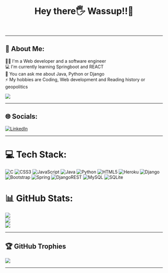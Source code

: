 <h1 align="center">Hey there🖐 Wassup!!🤘</h1>

<br>
<hr>

## 💫 About Me:
👨‍💻 I'm a Web developer and a software engineer<br>💻 I'm currently learning Springboot and REACT<br>💬 You can ask me about Java, Python or Django<br>⚡ My hobbies are Coding, Web development and Reading history or geopolitics

[![](https://visitcount.itsvg.in/api?id=rohan2035&label=Views&color=4&icon=5&pretty=true)](https://visitcount.itsvg.in)

___

## 🌐 Socials:
[![LinkedIn](https://img.shields.io/badge/LinkedIn-%230077B5.svg?logo=linkedin&logoColor=white)](https://linkedin.com/in/rohan-12-gupta) 

___

# 💻 Tech Stack:
![C](https://img.shields.io/badge/c-%2300599C.svg?style=for-the-badge&logo=c&logoColor=white) ![CSS3](https://img.shields.io/badge/css3-%231572B6.svg?style=for-the-badge&logo=css3&logoColor=white) ![JavaScript](https://img.shields.io/badge/javascript-%23323330.svg?style=for-the-badge&logo=javascript&logoColor=%23F7DF1E) ![Java](https://img.shields.io/badge/java-%23ED8B00.svg?style=for-the-badge&logo=java&logoColor=white) ![Python](https://img.shields.io/badge/python-3670A0?style=for-the-badge&logo=python&logoColor=ffdd54) ![HTML5](https://img.shields.io/badge/html5-%23E34F26.svg?style=for-the-badge&logo=html5&logoColor=white) ![Heroku](https://img.shields.io/badge/heroku-%23430098.svg?style=for-the-badge&logo=heroku&logoColor=white) ![Django](https://img.shields.io/badge/django-%23092E20.svg?style=for-the-badge&logo=django&logoColor=white) ![Bootstrap](https://img.shields.io/badge/bootstrap-%23563D7C.svg?style=for-the-badge&logo=bootstrap&logoColor=white) ![Spring](https://img.shields.io/badge/spring-%236DB33F.svg?style=for-the-badge&logo=spring&logoColor=white) ![DjangoREST](https://img.shields.io/badge/DJANGO-REST-ff1709?style=for-the-badge&logo=django&logoColor=white&color=ff1709&labelColor=gray) ![MySQL](https://img.shields.io/badge/mysql-%2300f.svg?style=for-the-badge&logo=mysql&logoColor=white) ![SQLite](https://img.shields.io/badge/sqlite-%2307405e.svg?style=for-the-badge&logo=sqlite&logoColor=white)
# 📊 GitHub Stats:
![](https://github-readme-stats.vercel.app/api?username=Rohan2035&theme=dark&hide_border=false&include_all_commits=true&count_private=false)<br/>
![](https://github-readme-streak-stats.herokuapp.com/?user=Rohan2035&theme=dark&hide_border=false)<br/>
![](https://github-readme-stats.vercel.app/api/top-langs/?username=Rohan2035&theme=dark&hide_border=false&include_all_commits=true&count_private=false&layout=compact)

___

## 🏆 GitHub Trophies
![](https://github-profile-trophy.vercel.app/?username=Rohan2035&theme=gruvbox&no-frame=false&no-bg=false&margin-w=4)

___

<!-- Proudly created with GPRM ( https://gprm.itsvg.in ) -->
